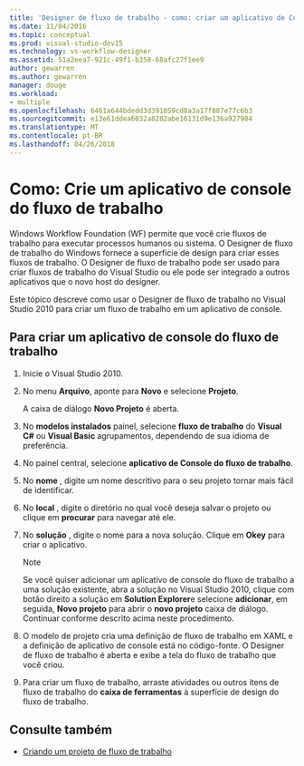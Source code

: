 ```yaml
---
title: 'Designer de fluxo de trabalho - como: criar um aplicativo de Console do fluxo de trabalho'
ms.date: 11/04/2016
ms.topic: conceptual
ms.prod: visual-studio-dev15
ms.technology: vs-workflow-designer
ms.assetid: 51a2eea7-921c-49f1-b358-68afc27f1ee9
author: gewarren
ms.author: gewarren
manager: douge
ms.workload:
- multiple
ms.openlocfilehash: 6461a644bdedd3d391059cd8a3a17f887e77c6b3
ms.sourcegitcommit: e13e61ddea6032a8282abe16131d9e136a927984
ms.translationtype: MT
ms.contentlocale: pt-BR
ms.lasthandoff: 04/26/2018
---
```

# <a name="how-to-create-a-workflow-console-application"></a>Como: Crie um aplicativo de console do fluxo de trabalho

Windows Workflow Foundation (WF) permite que você crie fluxos de trabalho para executar processos humanos ou sistema. O Designer de fluxo de trabalho do Windows fornece a superfície de design para criar esses fluxos de trabalho. O Designer de fluxo de trabalho pode ser usado para criar fluxos de trabalho do Visual Studio ou ele pode ser integrado a outros aplicativos que o novo host do designer.

Este tópico descreve como usar o Designer de fluxo de trabalho no Visual Studio 2010 para criar um fluxo de trabalho em um aplicativo de console.

## <a name="to-create-a-workflow-console-application"></a>Para criar um aplicativo de console do fluxo de trabalho

1.  Inicie o Visual Studio 2010.

2.  No menu **Arquivo**, aponte para **Novo** e selecione **Projeto**.

     A caixa de diálogo **Novo Projeto** é aberta.

3.  No **modelos instalados** painel, selecione **fluxo de trabalho** do **Visual C#** ou **Visual Basic** agrupamentos, dependendo de sua idioma de preferência.

4.  No painel central, selecione **aplicativo de Console do fluxo de trabalho**.

5.  No **nome** , digite um nome descritivo para o seu projeto tornar mais fácil de identificar.

6.  No **local** , digite o diretório no qual você deseja salvar o projeto ou clique em **procurar** para navegar até ele.

7.  No **solução** , digite o nome para a nova solução. Clique em **Okey** para criar o aplicativo.

    > [!NOTE]
    > Se você quiser adicionar um aplicativo de console do fluxo de trabalho a uma solução existente, abra a solução no Visual Studio 2010, clique com botão direito a solução em **Solution Explorer**e selecione **adicionar**, em seguida,  **Novo projeto** para abrir o **novo projeto** caixa de diálogo. Continuar conforme descrito acima neste procedimento.

8.  O modelo de projeto cria uma definição de fluxo de trabalho em XAML e a definição de aplicativo de console está no código-fonte. O Designer de fluxo de trabalho é aberta e exibe a tela do fluxo de trabalho que você criou.

9. Para criar um fluxo de trabalho, arraste atividades ou outros itens de fluxo de trabalho do **caixa de ferramentas** à superfície de design do fluxo de trabalho.

## <a name="see-also"></a>Consulte também

- [Criando um projeto de fluxo de trabalho](../workflow-designer/creating-a-workflow-project.md)